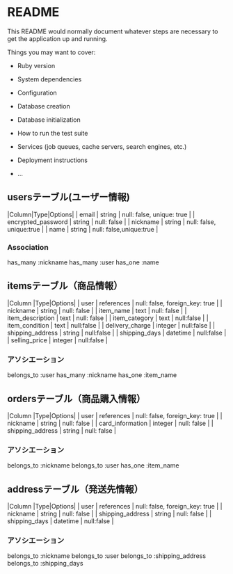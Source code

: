 # README

This README would normally document whatever steps are necessary to get the
application up and running.

Things you may want to cover:

* Ruby version

* System dependencies

* Configuration

* Database creation

* Database initialization

* How to run the test suite

* Services (job queues, cache servers, search engines, etc.)

* Deployment instructions

* ...

## usersテーブル(ユーザー情報)

|Column|Type|Options|
| email               | string              | null: false, unique: true |
| encrypted_password | string              | null: false               |
| nickname           | string         | null: false, unique:true       |
| name           | string            | null: false,unique:true               |



### Association

has_many :nickname
has_many :user
has_one :name


## itemsテーブル（商品情報）

|Column         |Type|Options|
| user          | references | null: false, foreign_key: true |
| nickname           | string              | null: false      |
| item_name          | text             | null: false               |
| item_description          | text             | null: false               |
| item_category       | text    | null:false             |
| item_condition     | text    | null:false             |
| delivery_charge    | integer       | null:false   |
| shipping_address      | string       |  null:false   |
| shipping_days      | datetime       | null:false   |
| selling_price     |  integer       | null:false   |

### アソシエーション

belongs_to :user
has_many :nickname
has_one :item_name


## ordersテーブル（商品購入情報）

|Column         |Type|Options|
| user          | references | null: false, foreign_key: true |
| nickname           | string              | null: false      |
| card_information    |   integer                | null: false  |
| shipping_address   |  string          | null: false |

###  アソシエーション


belongs_to :nickname
belongs_to :user
has_one :item_name


## addressテーブル（発送先情報）

|Column         |Type|Options|
| user          | references | null: false, foreign_key: true |
| nickname           | string              | null: false      |
| shipping_address   |  string          | null: false |
| shipping_days      | datetime       | null:false   |


###  アソシエーション

belongs_to :nickname
belongs_to :user
belongs_to :shipping_address
belongs_to :shipping_days